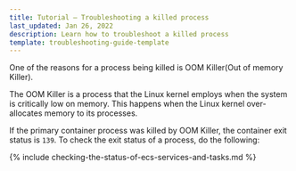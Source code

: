 ```yaml
---
title: Tutorial — Troubleshooting a killed process
last_updated: Jan 26, 2022
description: Learn how to troubleshoot a killed process
template: troubleshooting-guide-template
---
```


One of the reasons for a process being killed is OOM Killer(Out of memory Killer).

The OOM Killer is a process that the Linux kernel employs when the system is critically low on memory. This happens when the Linux kernel over-allocates memory to its processes.  

If the primary container process was killed by OOM Killer, the container exit status is `139`. To check the exit status of a process, do the following:

{% include checking-the-status-of-ecs-services-and-tasks.md %} <!-- To edit, see /_includes/checking-the-status-of-ecs-services-and-tasks.md -->
